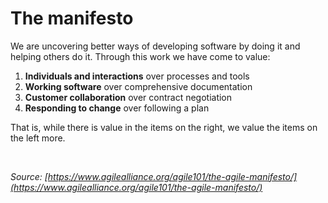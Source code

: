 # The manifesto

We are uncovering better ways of developing software by doing it and helping others do it. Through this work we have come to value:

1. **Individuals and interactions** over processes and tools
2. **Working software** over comprehensive documentation
3. **Customer collaboration** over contract negotiation
4. **Responding to change** over following a plan

That is, while there is value in the items on the right, we value the items on the left more.

<br>

_Source: [https://www.agilealliance.org/agile101/the-agile-manifesto/](https://www.agilealliance.org/agile101/the-agile-manifesto/)_
